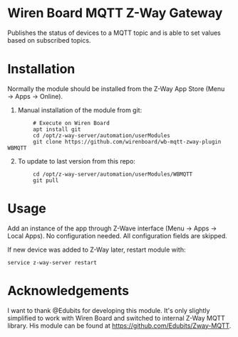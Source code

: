 # Wiren Board MQTT Z-Way Gateway

Publishes the status of devices to a MQTT topic and is able to set
values based on subscribed topics.

# Installation

Normally the module should be installed from the Z-Way App Store (Menu → Apps → Online).

1. Manual installation of the module from git:
```shell
        # Execute on Wiren Board
        apt install git
        cd /opt/z-way-server/automation/userModules
        git clone https://github.com/wirenboard/wb-mqtt-zway-plugin WBMQTT
```
2. To update to last version from this repo:
```shell
        cd /opt/z-way-server/automation/userModules/WBMQTT
        git pull
```
# Usage

Add an instance of the app through Z-Wave interface (Menu → Apps → Local Apps). No configuration needed. All configuration fields are skipped.

If new device was added to Z-Way later, restart module with:
```shell
service z-way-server restart
```

# Acknowledgements

I want to thank @Edubits for developing this module. It's only slightly simplified to work with Wiren Board and switched to internal Z-Way MQTT library. His module can be found at https://github.com/Edubits/Zway-MQTT.

